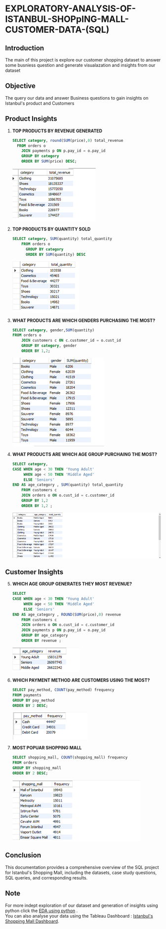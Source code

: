 # EXPLORATORY-ANALYSIS-OF-ISTANBUL-SHOPpING-MALL-CUSTOMER-DATA-(SQL)
## Introduction
The main of this project is explore our customer shopping dataset to answer some busniess question and generate visualazation and insights from our dataset

## Objective
The query our data and answer Business questions to gain insights on Istanbul's product and Customers

## Product Insights

1. **TOP PRODUCTS BY REVENUE GENERATED**
    ```sql
   SELECT category, round(SUM(price),0) total_revenue
	  FROM orders o
		JOIN payments p ON p.pay_id = o.pay_id
		GROUP BY category 
		ORDER BY SUM(price) DESC;
    ```
    ![Top Products by Revenue Generated](Screenshots/top_products.png)
   
2. **TOP PRODUCTS BY QUANTITY SOLD**
    ```sql
    SELECT category, SUM(quantity) total_quantity
	    FROM orders o
		  GROUP BY category 
		  ORDER BY SUM(quantity) DESC
    ```
    ![Quantity sold](Screenshots/quantity_sold.png)

3. **WHAT PRODUCTS ARE WHICH GENDERS PURCHASING THE MOST?**
    ```sql
   SELECT category, gender,SUM(quantity)
	FROM orders o
		JOIN customers c ON c.customer_id = o.cust_id
        GROUP BY category, gender
        ORDER BY 1,2;
    ```
    ![Products bought by which gender](Screenshots/products_by_gender.png)

4. **WHAT PRODUCTS ARE WHICH AGE GROUP PURCHAING THE MOST?**
    ```sql
   SELECT category,
	CASE WHEN age < 30 THEN 'Young Adult'
		 WHEN age < 50 THEN 'Middle Aged'
		 ELSE 'Seniors'
	END AS age_category , SUM(quantity) total_quantity
		FROM customers c
        JOIN orders o ON o.cust_id = c.customer_id
        GROUP BY 1,2
        ORDER BY 1,2 ;
    ```
    ![Products purchased by which age group](Screenshots/products_by_age_group.png)

## Customer Insights

5. **WHICH AGE GROUP GENERATES THEY MOST REVENUE?**
    ```sql
   SELECT
	CASE WHEN age < 30 THEN 'Young Adult'
		 WHEN age < 50 THEN 'Middle Aged'
		 ELSE 'Seniors'
	END AS age_category , ROUND(SUM(price),0) revenue
		FROM customers c
        JOIN orders o ON o.cust_id = c.customer_id
        JOIN payments p ON p.pay_id = o.pay_id
        GROUP BY age_category
        ORDER BY revenue ;
    ```
    ![Age group by Revenue](Screenshots/revenue_by_age_group.png)

6. **WHICH PAYMENT METHOD ARE CUSTOMERS USING THE MOST?**
    ```sql
    SELECT pay_method, COUNT(pay_method) frequency
	FROM payments
    GROUP BY pay_method
    ORDER BY 2 DESC;
    ```
    ![Payment method used by customers](Screenshots/payment_method_by_customers.png)

7. **MOST POPUAR SHOPPING MALL**
    ```sql
    SELECT shopping_mall, COUNT(shopping_mall) frequency
	FROM orders
    GROUP BY shopping_mall
    ORDER BY 2 DESC;

    ```
    ![Most Popular Mall](Screenshots/popular_malls.png)


## Conclusion

This documentation provides a comprehensive overview of the SQL project for Istanbul's Shopping Mall, including the datasets, case study questions, SQL queries, and corresponding results. 



## Note
For more indept exploration of our dataset and generation of insights using python click the  <a href="https://nbviewer.org/github/richieskyler/Exploratory-Analysis-of-Istanbul-Shopping-Malls-Customer-data-SQL---Python/blob/main/Customer%20Shopping%20data.ipynb">EDA using python</a> .
<br>
You can also analyse your data using the Tableau Dashboard : <a href="https://public.tableau.com/app/profile/richard.oloyede/viz/IstanbullMalls1/IstanbulMallsDashboard?publish=yes">Istanbul's Shopping Mall Dashboard</a>.
